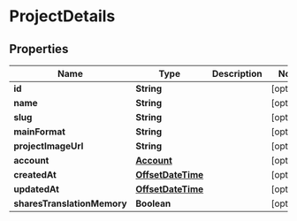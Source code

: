 

# ProjectDetails

## Properties

Name | Type | Description | Notes
------------ | ------------- | ------------- | -------------
**id** | **String** |  |  [optional]
**name** | **String** |  |  [optional]
**slug** | **String** |  |  [optional]
**mainFormat** | **String** |  |  [optional]
**projectImageUrl** | **String** |  |  [optional]
**account** | [**Account**](Account.md) |  |  [optional]
**createdAt** | [**OffsetDateTime**](OffsetDateTime.md) |  |  [optional]
**updatedAt** | [**OffsetDateTime**](OffsetDateTime.md) |  |  [optional]
**sharesTranslationMemory** | **Boolean** |  |  [optional]



